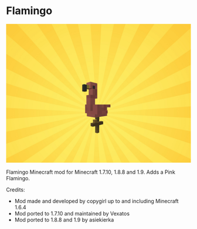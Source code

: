 Flamingo
========

![The amazing Pink Flamingo!](docs/flamingo.png)

Flamingo Minecraft mod for Minecraft 1.7.10, 1.8.8 and 1.9. Adds a Pink Flamingo.

Credits:

  - Mod made and developed by copygirl up to and including Minecraft 1.6.4
  - Mod ported to 1.7.10 and maintained by Vexatos
  - Mod ported to 1.8.8 and 1.9 by asiekierka
